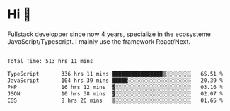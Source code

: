 # Hi 👋

Fullstack developper since now 4 years, specialize in the ecosysteme JavaScript/Typescript. I mainly use the framework React/Next.

##

<!--START_SECTION:waka-->

```txt
Total Time: 513 hrs 11 mins

TypeScript       336 hrs 11 mins ████████████████▒░░░░░░░░   65.51 %
JavaScript       104 hrs 39 mins █████░░░░░░░░░░░░░░░░░░░░   20.39 %
PHP              16 hrs 12 mins  ▓░░░░░░░░░░░░░░░░░░░░░░░░   03.16 %
JSON             10 hrs 38 mins  ▓░░░░░░░░░░░░░░░░░░░░░░░░   02.07 %
CSS              8 hrs 26 mins   ▒░░░░░░░░░░░░░░░░░░░░░░░░   01.65 %
```

<!--END_SECTION:waka-->

